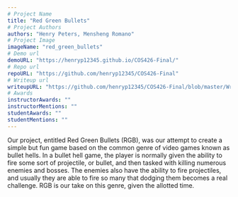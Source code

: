 ```yaml
---
# Project Name
title: "Red Green Bullets"
# Project Authors
authors: "Henry Peters, Mensheng Romano"
# Project Image
imageName: "red_green_bullets"
# Demo url
demoURL: "https://henryp12345.github.io/COS426-Final/"
# Repo url
repoURL: "https://github.com/henryp12345/COS426-Final"
# Writeup url
writeupURL: "https://github.com/henryp12345/COS426-Final/blob/master/Writeup.pdf"
# Awards
instructorAwards: ""
instructorMentions: ""
studentAwards: ""
studentMentions: ""
---
```

Our project, entitled Red Green Bullets (RGB), was our attempt to create a simple but fun game based on the common genre of video games known as bullet hells. In a bullet hell game, the player is normally given the ability to fire some sort of projectile, or bullet, and then tasked with killing numerous enemies and bosses. The enemies also have the ability to fire projectiles, and usually they are able to fire so many that dodging them becomes a real challenge. RGB is our take on this genre, given the allotted time.
